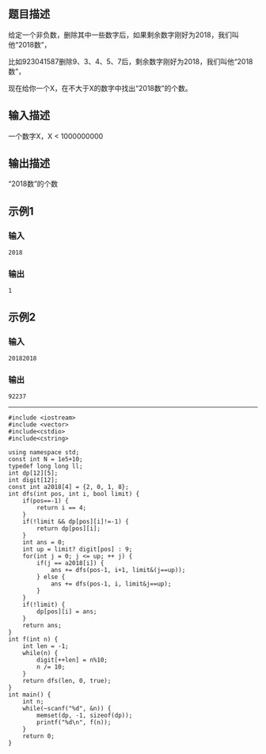 ## 题目描述

给定一个非负数，删除其中一些数字后，如果剩余数字刚好为2018，我们叫他“2018数”，

比如923041587删除9、3、4、5、7后，剩余数字刚好为2018，我们叫他“2018数”，

现在给你一个X，在不大于X的数字中找出“2018数”的个数。
## 输入描述

一个数字X，X < 1000000000

## 输出描述

“2018数”的个数

## 示例1

### 输入

	2018

### 输出

	1

## 示例2

### 输入

	20182018

### 输出

	92237

----

	#include <iostream>
	#include <vector>
	#include<cstdio>
	#include<cstring>
	
	using namespace std;
	const int N = 1e5+10;
	typedef long long ll;
	int dp[12][5];
	int digit[12];
	const int a2018[4] = {2, 0, 1, 8};
	int dfs(int pos, int i, bool limit) {
	    if(pos==-1) {
	        return i == 4;
	    }
	    if(!limit && dp[pos][i]!=-1) {
	        return dp[pos][i];
	    }
	    int ans = 0;
	    int up = limit? digit[pos] : 9;
	    for(int j = 0; j <= up; ++ j) {
	        if(j == a2018[i]) {
	            ans += dfs(pos-1, i+1, limit&(j==up));
	        } else {
	            ans += dfs(pos-1, i, limit&j==up);
	        }
	    }
	    if(!limit) {
	        dp[pos][i] = ans;
	    }
	    return ans;
	}
	int f(int n) {
	    int len = -1;
	    while(n) {
	        digit[++len] = n%10;
	        n /= 10;
	    }
	    return dfs(len, 0, true);
	}
	int main() {
	    int n;
	    while(~scanf("%d", &n)) {
	        memset(dp, -1, sizeof(dp));
	        printf("%d\n", f(n));
	    }
	    return 0;
	}
